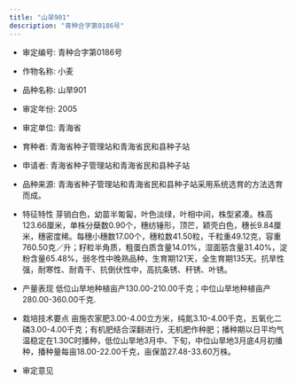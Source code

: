 ```yaml
---
title: "山旱901"
description: "青种合字第0186号"
---
```

* 审定编号:  青种合字第0186号

*  作物名称:  小麦

*  品种名称:  山旱901

*  审定年份:  2005

*  审定单位:  青海省

* 育种者:  青海省种子管理站和青海省民和县种子站

*  申请者:  青海省种子管理站和青海省民和县种子站

*  品种来源:  青海省种子管理站和青海省民和县种子站采用系统选育的方法选育而成。

*  特征特性
芽销白色，幼苗半匍匐，叶色淡绿，叶相中间，株型紧凑。株高123.66厘米，单株分蘖数0.90个，穗纺锤形，顶芒，颖壳白色，穗长9.84厘米，穗密度稀。每穗小穗数17.00个，穗粒数41.50粒，千粒重49.12克，容重760.50克／升；籽粒半角质，粗蛋白质含量14.01%，湿面筋含量31.40%，淀粉含量65.48%，弱冬性中晚熟品种，生育期121天，全生育期135天。抗旱性强，耐寒性、耐青干、抗倒伏性中，高抗条锈、秆锈、叶锈。

*  产量表现
低位山旱地种植亩产130.00-210.00千克；中位山旱地种植亩产280.00-360.00千克.

*  栽培技术要点
亩施农家肥3.00-4.00立方米，纯氮3.10-4.00千克，五氧化二磷3.00-4.00千克；有机肥结合深翻进行，无机肥作种肥；播种期以日平均气温稳定在1.30C时播种，低位山旱地3月中、下旬，中位山旱地3月底4月初播种，播种量每亩18.00-22.00千克，亩保苗27.48-33.60万株。

*  审定意见

